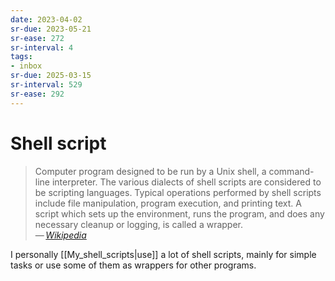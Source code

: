 ```yaml
---
date: 2023-04-02
sr-due: 2023-05-21
sr-ease: 272
sr-interval: 4
tags:
- inbox
sr-due: 2025-03-15
sr-interval: 529
sr-ease: 292
---
```


# Shell script

> Computer program designed to be run by a Unix shell, a command-line
> interpreter. The various dialects of shell scripts are considered to be
> scripting languages. Typical operations performed by shell scripts include
> file manipulation, program execution, and printing text. A script which sets
> up the environment, runs the program, and does any necessary cleanup or
> logging, is called a wrapper.\
> — <cite>[Wikipedia](https://en.wikipedia.org/wiki/Shell_script)</cite>

I personally [[My_shell_scripts|use]] a lot of shell scripts, mainly for simple
tasks or use some of them as wrappers for other programs.
